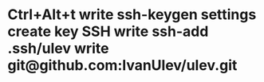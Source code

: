 <h1> 	Ctrl+Alt+t
	write ssh-keygen
     	settings create key SSH
	write ssh-add .ssh/ulev
	write git@github.com:IvanUlev/ulev.git